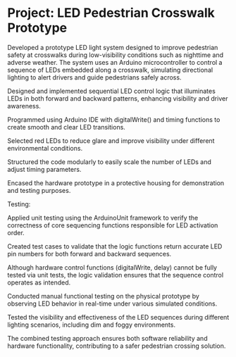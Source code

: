 # Project: LED Pedestrian Crosswalk Prototype


Developed a prototype LED light system designed to improve pedestrian safety at crosswalks during low-visibility conditions such as nighttime and adverse weather. The system uses an Arduino microcontroller to control a sequence of LEDs embedded along a crosswalk, simulating directional lighting to alert drivers and guide pedestrians safely across.

Designed and implemented sequential LED control logic that illuminates LEDs in both forward and backward patterns, enhancing visibility and driver awareness.

Programmed using Arduino IDE with digitalWrite() and timing functions to create smooth and clear LED transitions.

Selected red LEDs to reduce glare and improve visibility under different environmental conditions.

Structured the code modularly to easily scale the number of LEDs and adjust timing parameters.

Encased the hardware prototype in a protective housing for demonstration and testing purposes.



Testing:


Applied unit testing using the ArduinoUnit framework to verify the correctness of core sequencing functions responsible for LED activation order.

Created test cases to validate that the logic functions return accurate LED pin numbers for both forward and backward sequences.

Although hardware control functions (digitalWrite, delay) cannot be fully tested via unit tests, the logic validation ensures that the sequence control operates as intended.

Conducted manual functional testing on the physical prototype by observing LED behavior in real-time under various simulated conditions.

Tested the visibility and effectiveness of the LED sequences during different lighting scenarios, including dim and foggy environments.

The combined testing approach ensures both software reliability and hardware functionality, contributing to a safer pedestrian crossing solution.
